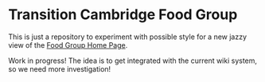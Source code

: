 Transition Cambridge Food Group
===============================

This is just a repository to experiment with possible style 
for a new jazzy view of the [Food Group Home Page](http://www.transitioncambridge.org/thewiki/ttwiki/pmwiki.php?n=TTFood.HomePage).


Work in progress!
The idea is to get integrated with the current wiki system, so
we need more investigation!
